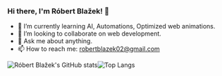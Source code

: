 ### Hi there, I'm Róbert Blažek! 👋

- 🌱 I’m currently learning AI, Automations, Optimized web animations.
- 👯 I’m looking to collaborate on web development.
- 💬 Ask me about anything.
- 📫 How to reach me: robertblazek02@gmail.com


![Róbert Blažek's GitHub stats](https://github-readme-stats.vercel.app/api?username=bobbyblaze&show_icons=true&theme=dracula)![Top Langs](https://github-readme-stats.vercel.app/api/top-langs/?username=bobbyblaze&layout=compact&theme=dracula)
